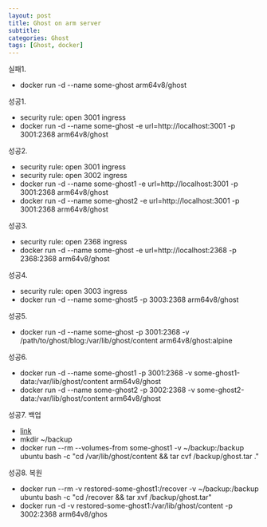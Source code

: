 ```yaml
---
layout: post
title: Ghost on arm server
subtitle: 
categories: Ghost
tags: [Ghost, docker]
---
```

실패1.
- docker run -d --name some-ghost arm64v8/ghost

성공1.
- security rule: open 3001 ingress
- docker run -d --name some-ghost -e url=http://localhost:3001 -p 3001:2368 arm64v8/ghost

성공2.
- security rule: open 3001 ingress
- security rule: open 3002 ingress
- docker run -d --name some-ghost1 -e url=http://localhost:3001 -p 3001:2368 arm64v8/ghost
- docker run -d --name some-ghost2 -e url=http://localhost:3001 -p 3001:2368 arm64v8/ghost

성공3.
- security rule: open 2368 ingress
- docker run -d --name some-ghost -e url=http://localhost:2368 -p 2368:2368 arm64v8/ghost

성공4.
- security rule: open 3003 ingress
- docker run -d --name some-ghost5 -p 3003:2368 arm64v8/ghost

성공5.
- docker run -d --name some-ghost -p 3001:2368 -v /path/to/ghost/blog:/var/lib/ghost/content arm64v8/ghost:alpine

성공6.
- docker run -d --name some-ghost1 -p 3001:2368 -v some-ghost1-data:/var/lib/ghost/content arm64v8/ghost
- docker run -d --name some-ghost2 -p 3002:2368 -v some-ghost2-data:/var/lib/ghost/content arm64v8/ghost

성공7. 백업
- [link](https://blog.ssdnodes.com/blog/docker-backup-volumes/)
- mkdir ~/backup
- docker run --rm --volumes-from some-ghost1 -v ~/backup:/backup ubuntu bash -c "cd /var/lib/ghost/content && tar cvf /backup/ghost.tar ."

성공8. 복원
- docker run --rm -v restored-some-ghost1:/recover -v ~/backup:/backup ubuntu bash -c "cd /recover && tar xvf /backup/ghost.tar"
- docker run -d -v restored-some-ghost1:/var/lib/ghost/content -p 3002:2368 arm64v8/ghos